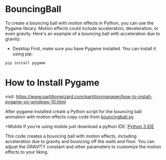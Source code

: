 # BouncingBall

To create a bouncing ball with motion effects in Python, you can use the Pygame library. Motion effects could include acceleration, deceleration, or even gravity. Here's an example of a bouncing ball with acceleration due to gravity:

+ Desktop
First, make sure you have Pygame installed. You can install it using pip:
```
pip install pygame
```
# How to Install Pygame
visit: <a href="https://www.partitionwizard.com/partitionmanager/how-to-install-pygame-on-windows-10.html">https://www.partitionwizard.com/partitionmanager/how-to-install-pygame-on-windows-10.html</a>

After pygame installed create a Python script for the bouncing ball animation with motion effects copy code from <a href="https://github.com/JrdProg/BouncingBall/blob/1d281acb8906ca866474ad8da479a84c4d48102f/bouncingball.py">bouncingball.py</a>

+Mobile
If you're using mobile just download a python IDE: <a href="https://play.google.com/store/apps/details?id=ru.iiec.pydroid3">Python 3 IDE</a>

This code creates a bouncing ball with motion effects, including acceleration due to gravity and bouncing off the walls and floor. You can adjust the GRAVITY constant and other parameters to customize the motion effects to your liking.
